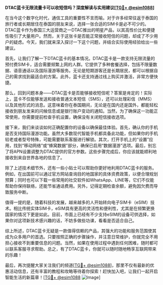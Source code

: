 **DTAC蓝卡无限流量卡可以收短信吗？深度解读与实用建议[[TG💪+ @esim1088](https://t.me/s/esim1088)]**

在当今这个数字化时代，通信工具的重要性不言而喻。对于许多经常往返于泰国的旅行者或长期居住在泰国的朋友来说，选择一张合适的SIM卡是必不可少的。DTAC蓝卡作为泰国三大运营商之一DTAC推出的明星产品，以其高性价比和便捷性吸引了大量用户。然而，关于这张卡是否能正常接收短信的问题，却成了不少用户的疑虑。今天，我们就来深入探讨一下这个问题，并结合实际使用经验给出一些建议。

首先，让我们了解一下DTAC蓝卡的基本情况。DTAC蓝卡是一款支持无限流量的预付费SIM卡，适合需要频繁上网的人群。它提供了多种套餐选择，包括不限量数据、语音通话以及国际漫游等服务。无论是短期游客还是长期居民，都可以根据自己的需求找到最适合的方案。此外，蓝卡还支持通过线上购买并激活，非常方便快捷。

那么，回到问题本身——DTAC蓝卡是否能够接收短信呢？答案是肯定的！实际上，蓝卡不仅能够发送和接收普通文本短信（SMS），还可以处理彩信（MMS）以及其他形式的消息。这意味着你在泰国期间，无论是在国内还是国外，都能轻松接收到朋友发来的问候信息或是银行账户变动的通知。当然，为了确保这一功能正常使用，你需要提前检查手机设置，确保没有关闭短信接收选项。

接下来，我们来谈谈如何正确配置你的设备以确保最佳体验。首先，确认你的手机是否支持国际漫游功能。虽然大多数现代智能手机都具备此功能，但如果你的手机较老或者型号特殊，可能需要联系客服进行解锁。其次，打开手机上的“设置”应用，找到“移动网络”或“蜂窝数据”部分，确保已启用“数据漫游”选项。最后，别忘了将APN设置调整为DTAC提供的官方参数。这些步骤完成后，你应该就能顺利地接收到来自世界各地的信息了。

除了上述技术细节外，还有一些小贴士可以帮助你更好地利用DTAC蓝卡的服务。例如，在出国前可以通过官方网站查询目的地国家的具体资费政策，以便合理规划预算；同时也可以下载一些常用的社交软件如WhatsApp、LINE等，它们不仅能帮助你保持联络，还能节省通话费用。另外，记得定期检查余额，避免因欠费而导致服务中断。

值得一提的是，随着科技的发展，越来越多的人开始转向电子SIM卡（eSIM）技术。相比传统实体SIM卡，eSIM具有更高的灵活性和便利性，尤其是在频繁更换国家的情况下更是如此。目前，市面上已经有不少支持eSIM的设备可供选择，如果你对这项新技术感兴趣的话，不妨多做些功课，看看是否适合自己。

综上所述，DTAC蓝卡无疑是一款值得信赖的产品，其强大的功能和服务范围使其成为众多用户的首选。只要按照正确的步骤操作，并注意日常维护，你就完全不用担心接收不到重要信息的问题。当然，如果在使用过程中遇到任何困难，随时都可以联系客服寻求帮助。总之，有了DTAC蓝卡，你就可以随时随地畅享互联网带来的乐趣！

最后，再次提醒大家关注我们的频道[[TG💪+ @esim1088](https://t.me/s/esim1088)]，那里不仅有最新的优惠活动信息，还有丰富的教程和攻略等待着你探索！赶快加入吧，让我们一起开启智能生活的新篇章！[[TG💪+ @esim1088](https://t.me/s/esim1088) ![Image](https://i.postimg.cc/4NQfJmqS/Snipaste-2025-05-13-00-14-12.png)]